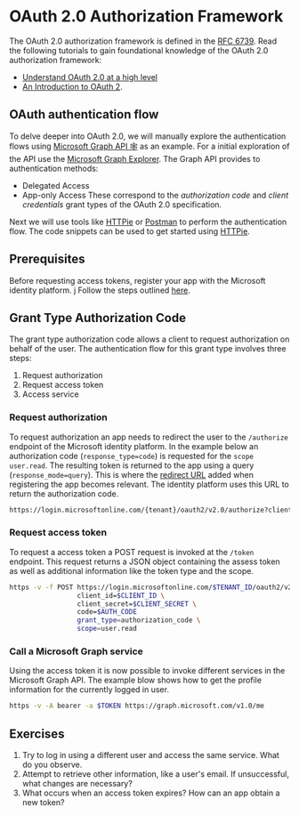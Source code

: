 # OAuth 2.0 Authorization Framework

The OAuth 2.0 authorization framework is defined in the [RFC 6739](https://datatracker.ietf.org/doc/html/rfc6749).
Read the following tutorials to gain foundational knowledge of the OAuth 2.0 authorization framework:

- [Understand OAuth 2.0 at a high level](https://github.com/SAP-samples/cloud-apis-virtual-event/tree/main/exercises/02)
- [An Introduction to OAuth 2](https://www.digitalocean.com/community/tutorials/an-introduction-to-oauth-2).

## OAuth authentication flow

To delve deeper into OAuth 2.0, we will manually explore the authentication flows
using [Microsoft Graph API 🕸️](https://learn.microsoft.com/en-us/graph/) as an example.
For a initial exploration of the API use the [Microsoft Graph Explorer](https://developer.microsoft.com/en-us/graph/graph-explorer).
The Graph API provides to authentication methods:

- Delegated Access
- App-only Access
  These correspond to the _authorization code_ and _client credentials_ grant types of the OAuth 2.0 specification.

Next we will use tools like [HTTPie](https://httpie.io/) or [Postman](https://www.postman.com/) to perform the authentication flow.
The code snippets can be used to get started using [HTTPie](https://httpie.io/).

## Prerequisites

Before requesting access tokens, register your app with the Microsoft identity platform. j
Follow the steps outlined
[here](https://learn.microsoft.com/en-us/graph/auth/auth-concepts#register-the-application).

## Grant Type Authorization Code

The grant type authorization code allows a client to request authorization on behalf of the user. The authentication flow for this
grant type involves three steps:

1. Request authorization
2. Request access token
3. Access service

### Request authorization

To request authorization an app needs to redirect the user to the `/authorize` endpoint of the Microsoft identity platform.
In the example below an authorization code (`response_type=code`) is requested for the `scope` `user.read`. The resulting token is
returned to the app using a query (`response_mode=query`). This is where the [redirect URL](https://learn.microsoft.com/en-us/graph/auth-register-app-v2#add-a-redirect-uri)
added when registering the app becomes relevant. The identity platform uses this URL to return the
authorization code.

```bash
https://login.microsoftonline.com/{tenant}/oauth2/v2.0/authorize?client_id={client}&response_type=code&scope=user.read&response_mode=query
```

### Request access token

To request a access token a POST request is invoked at the `/token` endpoint. This request returns a
JSON object containing the assess token as well as additional information like the token type and the scope.

```bash
https -v -f POST https://login.microsoftonline.com/$TENANT_ID/oauth2/v2.0/token \
                 client_id=$CLIENT_ID \
                 client_secret=$CLIENT_SECRET \
                 code=$AUTH_CODE
                 grant_type=authorization_code \
                 scope=user.read
```

### Call a Microsoft Graph service

Using the access token it is now possible to invoke different services in the Microsoft Graph API. The example blow shows
how to get the profile information for the currently logged in user.

```bash
https -v -A bearer -a $TOKEN https://graph.microsoft.com/v1.0/me
```

## Exercises

1. Try to log in using a different user and access the same service. What do you observe.
1. Attempt to retrieve other information, like a user's email. If unsuccessful, what changes are necessary?
1. What occurs when an access token expires? How can an app obtain a new token?
